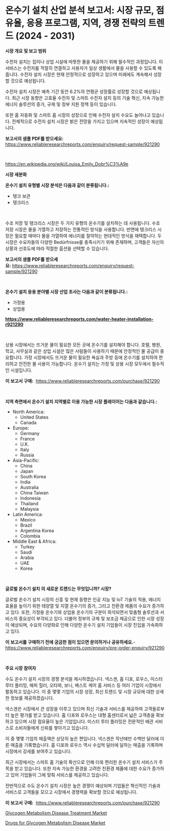 <p><h1>온수기 설치 산업 분석 보고서: 시장 규모, 점유율, 응용 프로그램, 지역, 경쟁 전략의 트렌드 (2024 - 2031)</h1></p><p><strong>시장 개요 및 보고 범위</strong></p>
<p><p>수전자 설치는 집이나 상업 시설에 따뜻한 물을 제공하기 위해 필수적인 과정입니다. 이 서비스는 수전자를 적절히 연결하고 사용자가 일상 생활에서 물을 사용할 수 있도록 해줍니다. 수전자 설치 시장은 현재 안정적으로 성장하고 있으며 미래에도 계속해서 성장할 것으로 예상됩니다. </p><p>수전자 설치 시장은 예측 기간 동안 6.2%의 연평균 성장률로 성장할 것으로 예상됩니다. 최근 시장 동향은 고효율 수전자 및 스마트 수전자 설치 등의 기술 혁신, 지속 가능한 에너지 솔루션의 증가, 규제 및 정부 지원 정책 등이 있습니다. </p><p>또한 홈 자동화 및 스마트 홈 시장의 성장으로 인해 수전자 설치 수요도 늘어나고 있습니다. 전체적으로 수전자 설치 시장은 밝은 전망을 가지고 있으며 지속적인 성장이 예상됩니다.</p></p>
<p><strong>보고서의 샘플 PDF를 받으세요:</strong> <a href="https://www.reliableresearchreports.com/enquiry/request-sample/921290">https://www.reliableresearchreports.com/enquiry/request-sample/921290</a></p>
<p>&nbsp;</p>
<p><a href="https://en.wikipedia.org/wiki/Louisa_Emily_Dobr%C3%A9e">https://en.wikipedia.org/wiki/Louisa_Emily_Dobr%C3%A9e</a></p>
<p><strong>시장 세분화</strong></p>
<p><strong>온수기 설치 유형별 시장 분석은 다음과 같이 분류됩니다.:</strong></p>
<p><ul><li>탱크 보관</li><li>탱크리스</li></ul></p>
<p>&nbsp;</p>
<p><p>수조 저장 및 탱크리스 시장은 두 가지 유형의 온수기를 설치하는 데 사용됩니다. 수조 저장 시장은 물을 가열하고 저장하는 전통적인 방식을 사용합니다. 반면에 탱크리스 시장은 필요할 때마다 물을 가열하여 에너지를 절약하는 현대적인 방식을 채택합니다. 두 시장은 수요자들의 다양한 Bedürfnisse를 충족시키기 위해 존재하며, 고객들은 자신의 상황과 선호도에 따라 적절한 옵션을 선택할 수 있습니다.</p></p>
<p><strong>보고서의 샘플 PDF를 받으세요:</strong>&nbsp;<a href="https://www.reliableresearchreports.com/enquiry/request-sample/921290">https://www.reliableresearchreports.com/enquiry/request-sample/921290</a></p>
<p>&nbsp;</p>
<p><strong> 온수기 설치 응용 분야별 시장 산업 조사는 다음과 같이 분류됩니다.:</strong></p>
<p><ul><li>가정용</li><li>상업용</li></ul></p>
<p><strong><a href="https://www.reliableresearchreports.com/water-heater-installation-r921290">https://www.reliableresearchreports.com/water-heater-installation-r921290</a></strong></p>
<p>&nbsp;</p>
<p><p>상용 시장에서는 뜨거운 물이 필요한 모든 곳에 온수기를 설치해야 합니다. 호텔, 병원, 학교, 사무실과 같은 상업 시설은 많은 사람들이 사용하기 때문에 안정적인 물 공급이 중요합니다. 가정 시장에서도 뜨거운 물이 필요한 욕실과 주방 등에 온수기를 설치하여 편리하고 안전한 물 사용이 가능합니다. 온수기 설치는 가정 및 상용 시장 모두에서 필수적인 시설입니다.</p></p>
<p><strong>이 보고서 구매:</strong>&nbsp; <a href="https://www.reliableresearchreports.com/purchase/921290">https://www.reliableresearchreports.com/purchase/921290</a></p>
<p>&nbsp;</p>
<p><strong>지역 측면에서 온수기 설치 지역별로 이용 가능한 시장 플레이어는 다음과 같습니다.:</strong></p>
<p><ul>
    <li>
        North America:
        <ul>
            <li>United States</li>
            <li>Canada</li>
        </ul>
    </li>
    <li>
        Europe:
        <ul>
            <li>Germany</li>
            <li>France</li>
            <li>U.K.</li>
            <li>Italy</li>
            <li>Russia</li>
        </ul>
    </li>
    <li>
        Asia-Pacific:
        <ul>
            <li>China</li>
            <li>Japan</li>
            <li>South Korea</li>
            <li>India</li>
            <li>Australia</li>
            <li>China Taiwan</li>
            <li>Indonesia</li>
            <li>Thailand</li>
            <li>Malaysia</li>
        </ul>
    </li>
    <li>
        Latin America:
        <ul>
            <li>Mexico</li>
            <li>Brazil</li>
            <li>Argentina Korea</li>
            <li>Colombia</li>
        </ul>
    </li>
    <li>
        Middle East & Africa:
        <ul>
            <li>Turkey</li>
            <li>Saudi</li>
            <li>Arabia</li>
            <li>UAE</li>
            <li>Korea</li>
        </ul>
    </li>
    </ul></p>
<p>&nbsp;</p>
<p><strong>글로벌 온수기 설치 의 새로운 트렌드는 무엇입니까? 시장?</strong></p>
<p><p>글로벌 온수기 설치 시장의 신흥 및 현재 동향은 인공 지능 및 IoT 기술의 적용, 에너지 효율을 높이기 위한 태양열 및 지열 온수기의 증가, 그리고 친환경 제품의 수요가 증가하고 있다. 또한, 가정용 온수기와 상업용 온수기의 구분이 희석되면서 맞춤형 솔루션과 서비스의 중요성이 부각되고 있다. 더불어 정부의 규제 및 보조금 제공으로 인한 시장 성장이 예상되며, 수요의 다양화로 인해 다양한 온수기 설치 기업들이 시장 진입을 가속화하고 있다.</p></p>
<p><strong>이 보고서를 구매하기 전에 궁금한 점이 있으면 문의하거나 공유하세요.</strong>- <a href="https://www.reliableresearchreports.com/enquiry/pre-order-enquiry/921290">https://www.reliableresearchreports.com/enquiry/pre-order-enquiry/921290</a></p>
<p>&nbsp;</p>
<p><strong>주요 시장 참여자</strong></p>
<p><p>수도 온수기 설치 시장의 경쟁 분석을 제시하겠습니다. 넥스겐, 홈 디포, 로우스, 미스터 루터 플러밍, 해피 힐러, 오타와, 보니, 베스트 케어 홈 서비스 등 여러 기업이 시장에서 활동하고 있습니다. 이 중 몇몇 기업의 시장 성장, 최신 트렌드 및 시장 규모에 대한 상세한 정보를 제공하겠습니다.</p><p>넥스겐은 시장에서 큰 성장을 이루고 있으며 최신 기술과 서비스를 제공하여 고객들로부터 높은 평가를 받고 있습니다. 홈 디포와 로우스는 대형 홈센터로서 넓은 고객층을 확보하고 있으며 시장 점유율이 높은 기업입니다. 미스터 루터 플러밍은 전문적인 배관 서비스로 소비자들에게 신뢰를 쌓아가고 있습니다.</p><p>이 중 몇몇 기업의 매출액은 상당히 높은 편입니다. 넥스겐은 작년에만 수백만 달러에 이른 매출을 기록했습니다. 홈 디포와 로우스 역시 수십억 달러에 달하는 매출을 기록하며 시장에서 강세를 보여주고 있습니다.</p><p>최근 시장에서는 스마트 홈 기술의 확산으로 인해 더욱 편리한 온수기 설치 서비스가 주목을 받고 있습니다. 또한 지속 가능한 환경을 고려한 친환경 제품에 대한 수요가 증가하고 있어 기업들이 그에 맞춰 서비스를 제공하고 있습니다.</p><p>전반적으로 수도 온수기 설치 시장은 높은 경쟁이 예상되며 기업들은 혁신적인 기술과 서비스로 고객들을 모으고 시장에서 경쟁력을 확보할 것으로 예상됩니다.</p></p>
<p><strong>이 보고서 구매:</strong>&nbsp;&nbsp;<a href="https://www.reliableresearchreports.com/purchase/921290">https://www.reliableresearchreports.com/purchase/921290</a></p>
<p><p><a href="https://github.com/thomasBaker655/Market-Research-Report-List-1/blob/main/glycogen-metabolism-disease-treatment-market.md">Glycogen Metabolism Disease Treatment Market</a></p><p><a href="https://github.com/goldilocks06/Market-Research-Report-List-1/blob/main/drugs-for-glycogen-metabolism-disease-market.md">Drugs for Glycogen Metabolism Disease Market</a></p></p>